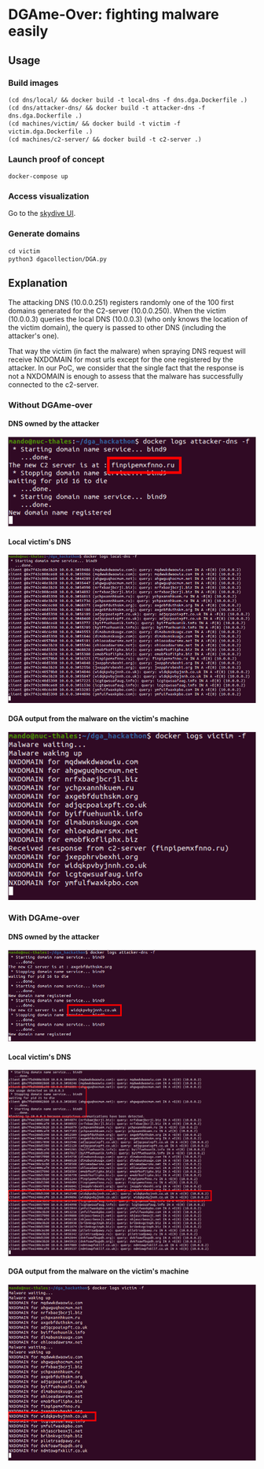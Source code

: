 # DGAme-Over: fighting malware easily

## Usage

### Build images

```shell
(cd dns/local/ && docker build -t local-dns -f dns.dga.Dockerfile .)
(cd dns/attacker-dns/ && docker build -t attacker-dns -f dns.dga.Dockerfile .)
(cd machines/victim/ && docker build -t victim -f victim.dga.Dockerfile .)
(cd machines/c2-server/ && docker build -t c2-server .)
```

### Launch proof of concept

```shell
docker-compose up
```

### Access visualization

Go to the [skydive UI](http://localhost:8082/ui/topology).

### Generate domains

```shell
cd victim
python3 dgacollection/DGA.py
```

## Explanation

The attacking DNS (10.0.0.251) registers randomly one of the 100 first domains generated for the C2-server (10.0.0.250). When the victim (10.0.0.3) queries the local DNS (10.0.0.3) (who only knows the location of the victim domain), the query is passed to other DNS (including the attacker's one).

That way the victim (in fact the malware) when spraying DNS request will receive NXDOMAIN for most urls except for the one registered by the attacker. In our PoC, we consider that the single fact that the response is not a NXDOMAIN is enough to assess that the malware has successfully connected to the c2-server.

### Without DGAme-over

#### DNS owned by the attacker

![a](pictures/attackers_dns_no_protection.png)

#### Local victim's DNS

![b](pictures/local_dns_no_protection.png)

#### DGA output from the malware on the victim's machine

![c](pictures/victim_no_protection.png)


### With DGAme-over

#### DNS owned by the attacker

![a](pictures/attackers_dns.png)

#### Local victim's DNS

![b](pictures/local_dns.png)

#### DGA output from the malware on the victim's machine

![c](pictures/victim.png)